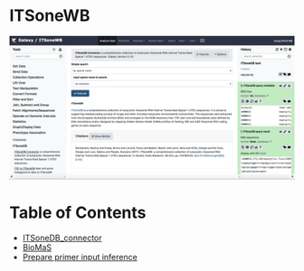 ITSoneWB
========

![itsonewb_home](https://github.com/ibiom-cnr/itsonewb/raw/master/docs/images/itsonewb_home.png)



# Table of Contents <a name="toc" />
- [ITSoneDB_connector](https://github.com/ibiom-cnr/itsonewb/tree/master/itsonedb_wrapper#itsonedb-connector)
- [BioMaS](https://github.com/ibiom-cnr/itsonewb/tree/master/biomas_wrapper#biomas-galaxy)
- [Prepare primer input inference](https://github.com/ibiom-cnr/itsonewb/tree/master/prepare_primer_inference_files_wrapper#prepare-primer-input-inference)
